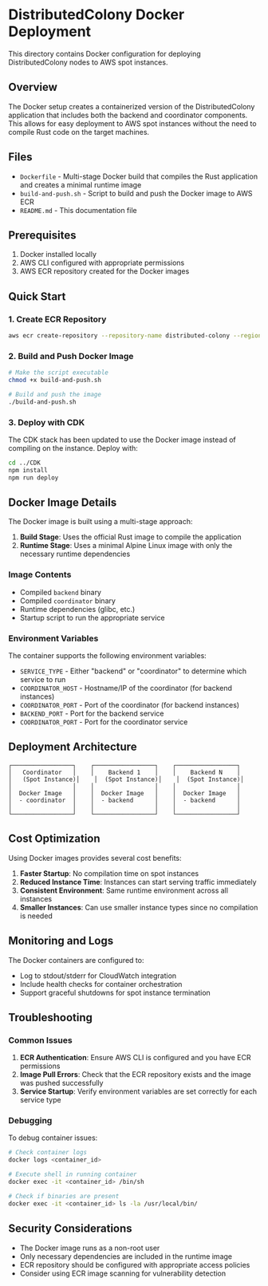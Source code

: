 # DistributedColony Docker Deployment

This directory contains Docker configuration for deploying DistributedColony nodes to AWS spot instances.

## Overview

The Docker setup creates a containerized version of the DistributedColony application that includes both the backend and coordinator components. This allows for easy deployment to AWS spot instances without the need to compile Rust code on the target machines.

## Files

- `Dockerfile` - Multi-stage Docker build that compiles the Rust application and creates a minimal runtime image
- `build-and-push.sh` - Script to build and push the Docker image to AWS ECR
- `README.md` - This documentation file

## Prerequisites

1. Docker installed locally
2. AWS CLI configured with appropriate permissions
3. AWS ECR repository created for the Docker images

## Quick Start

### 1. Create ECR Repository

```bash
aws ecr create-repository --repository-name distributed-colony --region us-east-1
```

### 2. Build and Push Docker Image

```bash
# Make the script executable
chmod +x build-and-push.sh

# Build and push the image
./build-and-push.sh
```

### 3. Deploy with CDK

The CDK stack has been updated to use the Docker image instead of compiling on the instance. Deploy with:

```bash
cd ../CDK
npm install
npm run deploy
```

## Docker Image Details

The Docker image is built using a multi-stage approach:

1. **Build Stage**: Uses the official Rust image to compile the application
2. **Runtime Stage**: Uses a minimal Alpine Linux image with only the necessary runtime dependencies

### Image Contents

- Compiled `backend` binary
- Compiled `coordinator` binary
- Runtime dependencies (glibc, etc.)
- Startup script to run the appropriate service

### Environment Variables

The container supports the following environment variables:

- `SERVICE_TYPE` - Either "backend" or "coordinator" to determine which service to run
- `COORDINATOR_HOST` - Hostname/IP of the coordinator (for backend instances)
- `COORDINATOR_PORT` - Port of the coordinator (for backend instances)
- `BACKEND_PORT` - Port for the backend service
- `COORDINATOR_PORT` - Port for the coordinator service

## Deployment Architecture

```
┌─────────────────┐    ┌─────────────────┐    ┌─────────────────┐
│   Coordinator   │    │    Backend 1    │    │    Backend N    │
│   (Spot Instance)│    │  (Spot Instance)│    │  (Spot Instance)│
│                 │    │                 │    │                 │
│  Docker Image   │    │  Docker Image   │    │  Docker Image   │
│  - coordinator  │    │  - backend      │    │  - backend      │
│                 │    │                 │    │                 │
└─────────────────┘    └─────────────────┘    └─────────────────┘
```

## Cost Optimization

Using Docker images provides several cost benefits:

1. **Faster Startup**: No compilation time on spot instances
2. **Reduced Instance Time**: Instances can start serving traffic immediately
3. **Consistent Environment**: Same runtime environment across all instances
4. **Smaller Instances**: Can use smaller instance types since no compilation is needed

## Monitoring and Logs

The Docker containers are configured to:

- Log to stdout/stderr for CloudWatch integration
- Include health checks for container orchestration
- Support graceful shutdowns for spot instance termination

## Troubleshooting

### Common Issues

1. **ECR Authentication**: Ensure AWS CLI is configured and you have ECR permissions
2. **Image Pull Errors**: Check that the ECR repository exists and the image was pushed successfully
3. **Service Startup**: Verify environment variables are set correctly for each service type

### Debugging

To debug container issues:

```bash
# Check container logs
docker logs <container_id>

# Execute shell in running container
docker exec -it <container_id> /bin/sh

# Check if binaries are present
docker exec -it <container_id> ls -la /usr/local/bin/
```

## Security Considerations

- The Docker image runs as a non-root user
- Only necessary dependencies are included in the runtime image
- ECR repository should be configured with appropriate access policies
- Consider using ECR image scanning for vulnerability detection
